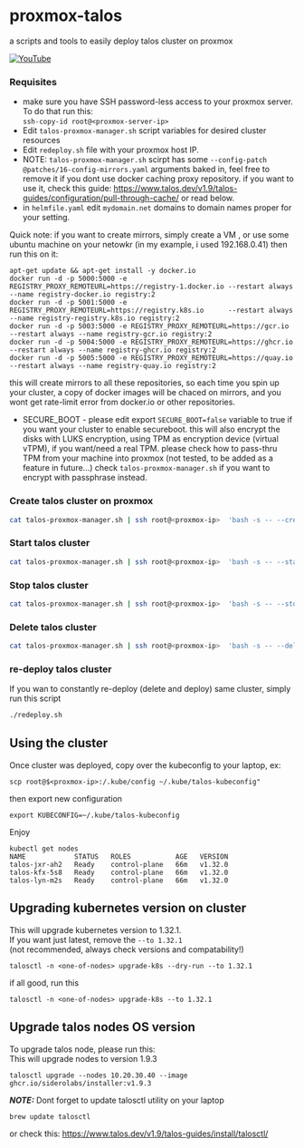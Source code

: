 # proxmox-talos
a scripts and tools to easily deploy talos cluster on proxmox

[![YouTube](http://i.ytimg.com/vi/G3u8GwulKaA/hqdefault.jpg)](https://www.youtube.com/watch?v=G3u8GwulKaA)

### Requisites
- make sure you have SSH password-less access to your proxmox server.\
To do that run this: \
  `ssh-copy-id root@<proxmox-server-ip>`
- Edit `talos-proxmox-manager.sh` script variables for desired cluster resources
- Edit `redeploy.sh` file with your proxmox host IP.
- NOTE: `talos-proxmox-manager.sh` scirpt has some `--config-patch @patches/16-config-mirrors.yaml` arguments baked in,
feel free to remove it if you dont use docker caching proxy repository.
if you want to use it, check this guide: https://www.talos.dev/v1.9/talos-guides/configuration/pull-through-cache/ or read below.
- in `helmfile.yaml` edit `mydomain.net` domains to domain names proper for your setting.

Quick note:
if you want to create mirrors, simply create a VM , or use some ubuntu machine on your netowkr (in my example, i used 192.168.0.41)
then run this on it:

```
apt-get update && apt-get install -y docker.io
docker run -d -p 5000:5000 -e REGISTRY_PROXY_REMOTEURL=https://registry-1.docker.io --restart always --name registry-docker.io registry:2
docker run -d -p 5001:5000 -e REGISTRY_PROXY_REMOTEURL=https://registry.k8s.io      --restart always --name registry-registry.k8s.io registry:2
docker run -d -p 5003:5000 -e REGISTRY_PROXY_REMOTEURL=https://gcr.io               --restart always --name registry-gcr.io registry:2
docker run -d -p 5004:5000 -e REGISTRY_PROXY_REMOTEURL=https://ghcr.io              --restart always --name registry-ghcr.io registry:2
docker run -d -p 5005:5000 -e REGISTRY_PROXY_REMOTEURL=https://quay.io              --restart always --name registry-quay.io registry:2
```
this will create mirrors to all these repositories, so each time you spin up your cluster, a copy of docker images will be chaced on mirrors,
and you wont get rate-limit error from docker.io or other repositories.

- SECURE_BOOT - please edit export `SECURE_BOOT=false` variable to true if you want your cluster to enable secureboot.
  this will also encrypt the disks with LUKS encryption, using TPM as encryption device (virtual vTPM), if you want/need a real TPM.
  please check how to pass-thru TPM from your machine into proxmox (not tested, to be added as a feature in future...)
  check `talos-proxmox-manager.sh` if you want to encrypt with passphrase instead.



### Create talos cluster on proxmox
```bash
cat talos-proxmox-manager.sh | ssh root@<proxmox-ip>  'bash -s -- --create'
```

### Start talos cluster 
```bash
cat talos-proxmox-manager.sh | ssh root@<proxmox-ip>  'bash -s -- --start'
```

### Stop talos cluster
```bash
cat talos-proxmox-manager.sh | ssh root@<proxmox-ip>  'bash -s -- --stop'
```
### Delete talos cluster
```bash
cat talos-proxmox-manager.sh | ssh root@<proxmox-ip>  'bash -s -- --delete'
```

### re-deploy talos cluster
If you wan to constantly re-deploy (delete and deploy) same cluster, simply run this script

```bash
./redeploy.sh
```

## Using the cluster
Once cluster was deployed, copy over the kubeconfig to your laptop, ex:

```
scp root@$<proxmox-ip>:/.kube/config ~/.kube/talos-kubeconfig"
```
then export new configuration
```
export KUBECONFIG=~/.kube/talos-kubeconfig
```

Enjoy
```
kubectl get nodes
NAME            STATUS   ROLES           AGE   VERSION
talos-jxr-ah2   Ready    control-plane   66m   v1.32.0
talos-kfx-5s8   Ready    control-plane   66m   v1.32.0
talos-lyn-m2s   Ready    control-plane   66m   v1.32.0
```

## Upgrading kubernetes version on cluster

This will upgrade kubernetes version to 1.32.1.\
If you want just latest, remove the `--to 1.32.1`\
(not recommended, always check versions and compatability!)

```
talosctl -n <one-of-nodes> upgrade-k8s --dry-run --to 1.32.1
```
if all good, run this
```
talosctl -n <one-of-nodes> upgrade-k8s --to 1.32.1
```

## Upgrade talos nodes OS version
To upgrade talos node, please run this:\
This will upgrade nodes to version 1.9.3
```
talosctl upgrade --nodes 10.20.30.40 --image ghcr.io/siderolabs/installer:v1.9.3
```
**_NOTE:_** 
Dont forget to update talosctl utility on your laptop
```
brew update talosctl
```
or check this: https://www.talos.dev/v1.9/talos-guides/install/talosctl/
